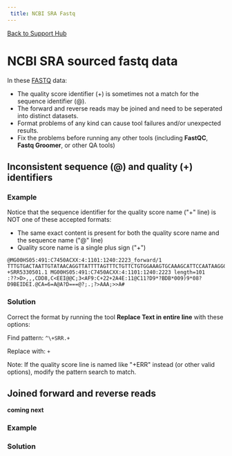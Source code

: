 ```yaml
---
 title: NCBI SRA Fastq
---
```

[Back to Support Hub](http://wiki.galaxyproject.org/support/)

# NCBI SRA sourced fastq data

In these [FASTQ](/src/learn/datatypes/#fastq) data:

* The quality score identifier (+) is sometimes not a match for the sequence identifier (@).
* The forward and reverse reads may be joined and need to be seperated into distinct datasets.
* Format problems of any kind can cause tool failures and/or unexpected results.
* Fix the problems before running any other tools (including **FastQC**, **Fastq Groomer**, or other QA tools) 

## Inconsistent sequence (@) and quality (+) identifiers

### Example

Notice that the sequence identifier for the quality score name ("+" line) is NOT one of these accepted formats:

* The same exact content is present for both the quality score name and the sequence name ("@" line)
* Quality score name is a single plus sign ("+") 

```
@MG00HS05:491:C7450ACXX:4:1101:1240:2223_forward/1
TTTGTGACTAATTGTATAACAGGTTATTTTAGTTTCTGTTCTGTGGAAAGTGCAAAGCATTCCAATAAGGGTTTTTATGTTTGCAAAGGAGAGTTTGTCTA
+SRR5330501.1 MG00HS05:491:C7450ACXX:4:1101:1240:2223 length=101
:??>D>,,,CDD8,C<EEI@@C;3<AF9:C+22+2A4E:11@C11?D9*?BDB*009)9*08?D9BEIDEI.@CA=6=A@A?D===@?;.;?>AAA;>>A#
```

### Solution

Correct the format by running the tool **Replace Text in entire line** with these options:

Find pattern: `^\+SRR.+`

Replace with: `+`

Note: If the quality score line is named like "+ERR" instead (or other valid options), modify the pattern search to match.

## Joined forward and reverse reads

**coming next**

### Example

### Solution
